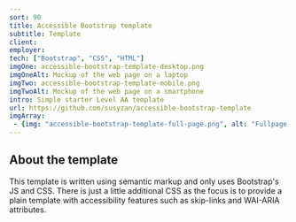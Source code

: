 ```yaml
---
sort: 90
title: Accessible Bootstrap template
subtitle: Template
client: 
employer: 
tech: ["Bootstrap", "CSS", "HTML"]
imgOne: accessible-bootstrap-template-desktop.png
imgOneAlt: Mockup of the web page on a laptop
imgTwo: accessible-bootstrap-template-mobile.png
imgTwoAlt: Mockup of the web page on a smartphone
intro: Simple starter Level AA template
url: https://github.com/susyzan/accessible-bootstrap-template
imgArray:
 - {img: "accessible-bootstrap-template-full-page.png", alt: "Fullpage screenshot of the webpage for mobile and desktop."}
---
```


## About the template

This template is written using semantic markup and only uses Bootstrap's JS and CSS. There is just a little additional CSS as the focus is to provide a plain template with accessibility features such as skip-links and WAI-ARIA attributes. 
